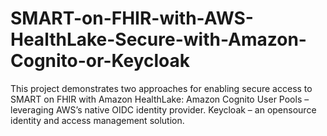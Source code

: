 # SMART-on-FHIR-with-AWS-HealthLake-Secure-with-Amazon-Cognito-or-Keycloak
This project demonstrates two approaches for enabling secure access to SMART on FHIR with Amazon HealthLake:  Amazon Cognito User Pools – leveraging AWS’s native OIDC identity provider.  Keycloak – an opensource identity and access management solution.
